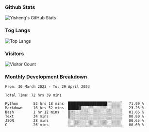 ### Github Stats
![Yisheng's GitHub Stats](https://github-readme-stats-9qabuvhk1-gongyisheng.vercel.app/api?username=gongyisheng&count_private=true&show_icons=true)
### Tog Langs
![Top Langs](https://github-readme-stats-9qabuvhk1-gongyisheng.vercel.app/api/top-langs/?username=gongyisheng&layout=compact)
### Visitors
![Visitor Count](https://profile-counter.glitch.me/gongyisheng/count.svg)
### Monthly Development Breakdown
<!--START_SECTION:waka-->

```text
From: 30 March 2023 - To: 29 April 2023

Total Time: 72 hrs 39 mins

Python       52 hrs 18 mins  ██████████████████░░░░░░░   71.99 %
Markdown     16 hrs 52 mins  █████▓░░░░░░░░░░░░░░░░░░░   23.23 %
Bash         1 hr 12 mins    ▒░░░░░░░░░░░░░░░░░░░░░░░░   01.66 %
Text         34 mins         ▒░░░░░░░░░░░░░░░░░░░░░░░░   00.80 %
JSON         28 mins         ░░░░░░░░░░░░░░░░░░░░░░░░░   00.65 %
C            26 mins         ░░░░░░░░░░░░░░░░░░░░░░░░░   00.60 %
```

<!--END_SECTION:waka-->
